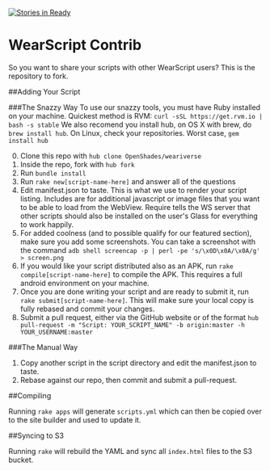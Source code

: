 [![Stories in Ready](https://badge.waffle.io/openshades/weariverse.png?label=ready)](https://waffle.io/openshades/weariverse)  
# WearScript Contrib

So you want to share your scripts with other WearScript users? This is the repository to fork.

##Adding Your Script

###The Snazzy Way
To use our snazzy tools, you must have Ruby installed on your machine. Quickest method is RVM: `curl -sSL https://get.rvm.io | bash -s stable`
We also recomend you install hub, on OS X with brew, do `brew install hub`. On Linux, check your repositories. Worst case, `gem install hub`

0. Clone this repo with `hub clone OpenShades/weariverse`
1. Inside the repo, fork with `hub fork`
2. Run `bundle install`
3. Run `rake new[script-name-here]` and answer all of the questions
4. Edit manifest.json to taste. This is what we use to render your script listing. Includes are for additional javascript or image files that you want to be able to load from the WebView. Require tells the WS server that other scripts should also be installed on the user's Glass for everything to work happily.
5. For added coolness (and to possible qualify for our featured section), make sure you add some screenshots. You can take a screenshot with the command `adb shell screencap -p | perl -pe 's/\x0D\x0A/\x0A/g' > screen.png`
6. If you would like your script distributed also as an APK, run `rake compile[script-name-here]` to compile the APK. This requires a full android environment on your machine.
7. Once you are done writing your script and are ready to submit it, run `rake submit[script-name-here]`. This will make sure your local copy is fully rebased and commit your changes.
8. Submit a pull request, either via the GitHub website or of the format `hub pull-request -m "Script: YOUR_SCRIPT_NAME" -b origin:master -h YOUR_USERNAME:master`

###The Manual Way
1. Copy another script in the script directory and edit the manifest.json to taste.
2. Rebase against our repo, then commit and submit a pull-request.

##Compiling

Running `rake apps` will generate `scripts.yml` which can then be copied over to the site builder and used to update it.

##Syncing to S3

Running `rake` will rebuild the YAML and sync all `index.html` files to the S3 bucket.
